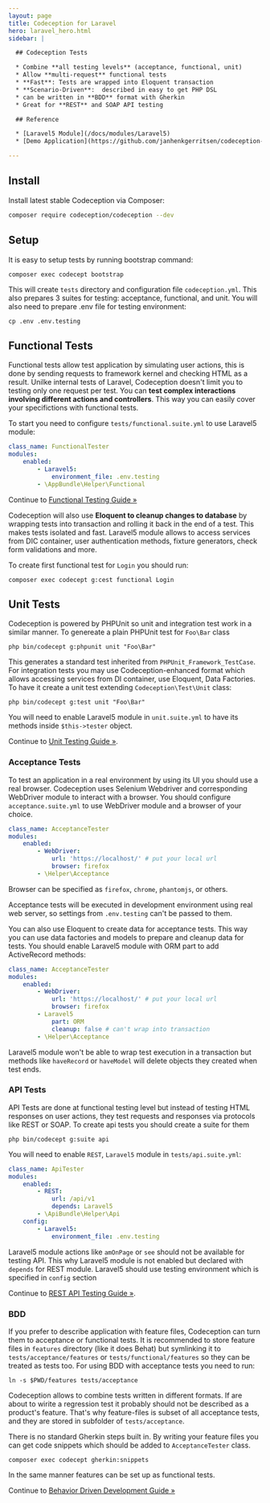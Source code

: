 ```yaml
---
layout: page
title: Codeception for Laravel
hero: laravel_hero.html
sidebar: |

  ## Codeception Tests

  * Combine **all testing levels** (acceptance, functional, unit)
  * Allow **multi-request** functional tests
  * **Fast**: Tests are wrapped into Eloquent transaction
  * **Scenario-Driven**:  described in easy to get PHP DSL
  * can be written in **BDD** format with Gherkin
  * Great for **REST** and SOAP API testing

  ## Reference

  * [Laravel5 Module](/docs/modules/Laravel5) 
  * [Demo Application](https://github.com/janhenkgerritsen/codeception-laravel5-sample)

---
```


## Install

Install latest stable Codeception via Composer:

```bash
composer require codeception/codeception --dev
```

## Setup

It is easy to setup tests by running bootstrap command:

```
composer exec codecept bootstrap
```

This will create `tests` directory and configuration file `codeception.yml`. This also prepares 3 suites for testing: acceptance, functional, and unit. You will also need to prepare .env file for testing environment:

```
cp .env .env.testing
```

## Functional Tests

Functional tests allow test application by simulating user actions, this is done by sending requests to framework kernel and checking HTML as a result. Unilke internal tests of Laravel, Codeception doesn't limit you to testing only one request per test. You can **test complex interactions involving different actions and controllers**. This way you can easily cover your specifictions with functional tests.

To start you need to configure `tests/functional.suite.yml` to use Laravel5 module:

```yaml
class_name: FunctionalTester
modules:
    enabled:
        - Laravel5:
            environment_file: .env.testing
        - \AppBundle\Helper\Functional
```


<div class="alert alert-warning">
  <span class="glyphicon glyphicon-info-sign" aria-hidden="true"></span>
  Continue to <a href="http://codeception.com/docs/04-FunctionalTests">Functional Testing Guide &raquo;</a>
</div>

Codeception will also use **Eloquent to cleanup changes to database** by wrapping tests into transaction and rolling it back in the end of a test. This makes tests isolated and fast. Laravel5 module allows to access services from DIC container, user authentication methods, fixture generators, check form validations and more. 

To create first functional test for `Login` you should run:

```
composer exec codecept g:cest functional Login
```

## Unit Tests

Codeception is powered by PHPUnit so unit and integration test work in a similar manner. To genereate a plain PHPUnit test for `Foo\Bar` class 

```
php bin/codecept g:phpunit unit "Foo\Bar"
```

This generates a standard test inherited from `PHPUnit_Framework_TestCase`. For integration tests you may use Codeception-enhanced format which allows accessing services from DI container, use Eloquent, Data Factories. To have it create a unit test extending `Codeception\Test\Unit` class:

```
php bin/codecept g:test unit "Foo\Bar"
```

You will need to enable Laravel5 module in `unit.suite.yml` to have its methods inside `$this->tester` object.

<div class="alert alert-warning">
  <span class="glyphicon glyphicon-info-sign" aria-hidden="true"></span>
  Continue to <a href="http://codeception.com/docs/05-UnitTests">Unit Testing Guide &raquo;</a>.
</div>


### Acceptance Tests

To test an application in a real environment by using its UI you should use a real browser. Codeception uses Selenium Webdriver and corresponding WebDriver module to interact with a browser. You should configure `acceptance.suite.yml` to use WebDriver module and a browser of your choice. 

```yaml
class_name: AcceptanceTester
modules:
    enabled:
        - WebDriver:
            url: 'https://localhost/' # put your local url
            browser: firefox
        - \Helper\Acceptance            
```

Browser can be specified as `firefox`, `chrome`, `phantomjs`, or others. 

Acceptance tests will be executed in development environment using real web server, so settings from `.env.testing` can't be passed to them. 

You can also use Eloquent to create data for acceptance tests. This way you can use data factories and models to prepare and cleanup data for tests. You should enable Laravel5 module with ORM part to add ActiveRecord methods:

```yaml
class_name: AcceptanceTester
modules:
    enabled:
        - WebDriver:
            url: 'https://localhost/' # put your local url
            browser: firefox
        - Laravel5
            part: ORM
            cleanup: false # can't wrap into transaction
        - \Helper\Acceptance            
```

Laravel5 module won't be able to wrap test execution in a transaction but methods like `haveRecord` or `haveModel` will delete objects they created when test ends. 

### API Tests

API Tests are done at functional testing level but instead of testing HTML responses on user actions, they test requests and responses via protocols like REST or SOAP. To create api tests you should create a suite for them

```
php bin/codecept g:suite api
```

You will need to enable `REST`, `Laravel5` module in `tests/api.suite.yml`:

```yaml
class_name: ApiTester
modules:
    enabled:
        - REST:
            url: /api/v1
            depends: Laravel5
        - \ApiBundle\Helper\Api
    config:
        - Laravel5:
            environment_file: .env.testing

```

Laravel5 module actions like `amOnPage` or `see` should not be available for testing API. This why Laravel5 module is not enabled but declared with `depends` for REST module. Laravel5 should use testing environment which is specified in `config` section


<div class="alert alert-warning">
  <span class="glyphicon glyphicon-info-sign" aria-hidden="true"></span>
  Continue to <a href="http://codeception.com/docs/10-WebServices#REST">REST API Testing Guide &raquo;</a>.
</div>

### BDD

If you prefer to describe application with feature files, Codeception can turn them to acceptance or functional tests. It is recommended to store feature files in `features` directory (like it does Behat) but symlinking it to `tests/acceptance/features` or `tests/functional/features` so they can be treated as tests too. For using BDD with acceptance tests you need to run:

```
ln -s $PWD/features tests/acceptance
```

Codeception allows to combine tests written in different formats. If are about to wirite a regression test it probably should not be described as a product's feature. That's why feature-files is subset of all acceptance tests, and they are stored in subfolder of `tests/acceptance`. 

There is no standard Gherkin steps built in. By writing your feature files you can get code snippets which should be added to `AcceptanceTester` class. 

```
composer exec codecept gherkin:snippets
```

In the same manner features can be set up as functional tests.

<div class="alert alert-warning">
  <span class="glyphicon glyphicon-info-sign" aria-hidden="true"></span>
  Continue to <a href="http://codeception.com/docs/07-BDD">Behavior Driven Development Guide &raquo;</a>
</div>